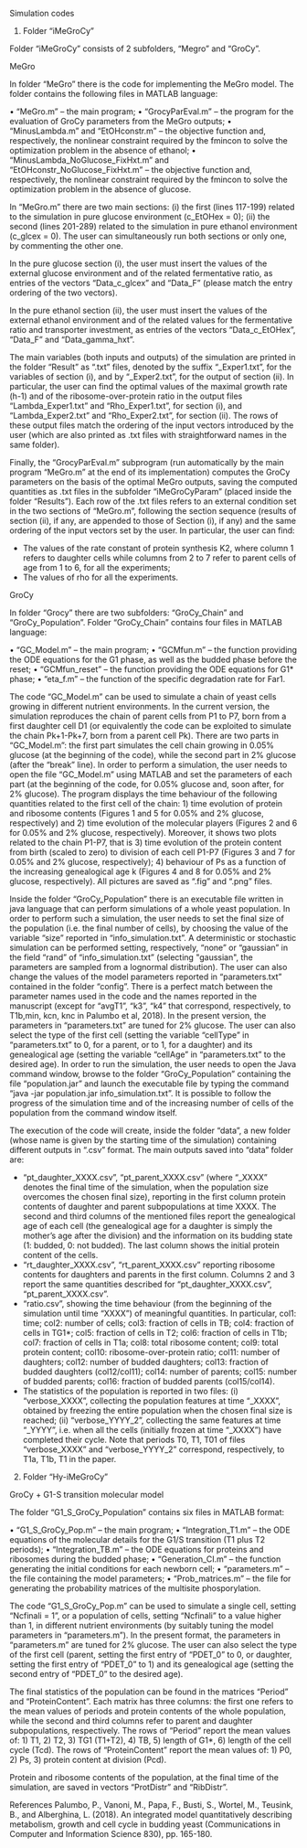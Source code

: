Simulation codes


1.	Folder “iMeGroCy”

Folder “iMeGroCy” consists of 2 subfolders, “Megro” and “GroCy”.

MeGro

In folder “MeGro” there is the code for implementing the MeGro model. The folder contains the following files in MATLAB language:

•	“MeGro.m” – the main program;
•	“GrocyParEval.m” – the program for the evaluation of GroCy parameters from the MeGro outputs;
•	“MinusLambda.m” and “EtOHconstr.m” – the objective function and, respectively, the nonlinear constraint required by the fmincon to solve the optimization problem in the absence of ethanol;
•	“MinusLambda_NoGlucose_FixHxt.m” and “EtOHconstr_NoGlucose_FixHxt.m” – the objective function and, respectively, the nonlinear constraint required by the fmincon to solve the optimization problem in the absence of glucose.

In “MeGro.m” there are two main sections: (i) the first (lines 117-199) related to the simulation in pure glucose environment (c_EtOHex = 0); (ii) the second (lines 201-289) related to the simulation in pure ethanol environment (c_glcex = 0). The user can simultaneously run both sections or only one, by commenting the other one.

In the pure glucose section (i), the user must insert the values of the external glucose environment and of the related fermentative ratio, as entries of the vectors “Data_c_glcex” and “Data_F” (please match the entry ordering of the two vectors).

In the pure ethanol section (ii), the user must insert the values of the external ethanol environment and of the related values for the fermentative ratio and transporter investment, as entries of the vectors “Data_c_EtOHex”, “Data_F” and “Data_gamma_hxt”.

The main variables (both inputs and outputs) of the simulation are printed in the folder “Result” as “.txt” files, denoted by the suffix “_Exper1.txt”, for the variables of section (i), and by “_Exper2.txt”, for the output of section (ii).
In particular, the user can find the optimal values of the maximal growth rate (h-1) and of the ribosome-over-protein ratio in the output files “Lambda_Exper1.txt” and “Rho_Exper1.txt”, for section (i), and “Lambda_Exper2.txt” and “Rho_Exper2.txt”, for section (ii). The rows of these output files match the ordering of the input vectors introduced by the user (which are also printed as .txt files with straightforward names in the same folder).

Finally, the “GrocyParEval.m” subprogram (run automatically by the main program “MeGro.m” at the end of its implementation) computes the GroCy parameters on the basis of the optimal MeGro outputs, saving the computed quantities as .txt files in the subfolder “iMeGroCyParam” (placed inside the folder “Results”). Each row of the .txt files refers to an external condition set in the two sections of “MeGro.m”, following the section sequence (results of section (ii), if any, are appended to those of Section (i), if any) and the same ordering of the input vectors set by the user. In particular, the user can find:
-	The values of the rate constant of protein synthesis K2, where column 1 refers to daughter cells while columns from 2 to 7 refer to parent cells of age from 1 to 6, for all the experiments;
-	The values of rho for all the experiments.


GroCy

In folder “Grocy” there are two subfolders: “GroCy_Chain” and “GroCy_Population”.
Folder “GroCy_Chain” contains four files in MATLAB language:

•	“GC_Model.m” – the main program;
•	“GCMfun.m” – the function providing the ODE equations for the G1 phase, as well as the budded phase before the reset;
•	“GCMfun_reset” – the function providing the ODE equations for G1* phase;
•	“eta_f.m” – the function of the specific degradation rate for Far1.

The code “GC_Model.m” can be used to simulate a chain of yeast cells growing in different nutrient environments. In the current version, the simulation reproduces the chain of parent cells from P1 to P7, born from a first daughter cell D1 (or equivalently the code can be exploited to simulate the chain Pk+1-Pk+7, born from a parent cell Pk). There are two parts in “GC_Model.m”: the first part simulates the cell chain growing in 0.05% glucose (at the beginning of the code), while the second part in 2% glucose (after the “break” line). 
In order to perform a simulation, the user needs to open the file “GC_Model.m” using MATLAB and set the parameters of each part (at the beginning of the code, for 0.05% glucose and, soon after, for 2% glucose). 
The program displays the time behaviour of the following quantities related to the first cell of the chain: 1) time evolution of protein and ribosome contents (Figures 1 and 5 for 0.05% and 2% glucose, respectively) and 2) time evolution of the molecular players (Figures 2 and 6 for 0.05% and 2% glucose, respectively). Moreover, it shows two plots related to the chain P1-P7, that is 3) time evolution of the protein content from birth (scaled to zero) to division of each cell P1-P7 (Figures 3 and 7 for 0.05% and 2% glucose, respectively); 4) behaviour of Ps as a function of the increasing genealogical age k (Figures 4 and 8 for 0.05% and 2% glucose, respectively). All pictures are saved as “.fig” and “.png” files.

Inside the folder “GroCy_Population” there is an executable file written in java language that can perform simulations of a whole yeast population. In order to perform such a simulation, the user needs to set the final size of the population (i.e. the final number of cells), by choosing the value of the variable “size” reported in “info_simulation.txt”. A deterministic or stochastic simulation can be performed setting, respectively, “none” or “gaussian” in the field “rand” of “info_simulation.txt” (selecting "gaussian", the parameters are sampled from a lognormal distribution). The user can also change the values of the model parameters reported in “parameters.txt” contained in the folder “config”. There is a perfect match between the parameter names used in the code and the names reported in the manuscript (except for “avgT1”, “k3”, “k4” that correspond, respectively, to T1b,min, kcn, knc in Palumbo et al, 2018). In the present version, the parameters in “parameters.txt” are tuned for 2% glucose. The user can also select the type of the first cell (setting the variable “cellType” in “parameters.txt” to 0, for a parent, or to 1, for a daughter) and its genealogical age (setting the variable “cellAge” in “parameters.txt” to the desired age).
In order to run the simulation, the user needs to open the Java command window, browse to the folder “GroCy_Population” containing the file “population.jar” and launch the executable file by typing the command “java -jar population.jar info_simulation.txt”. It is possible to follow the progress of the simulation time and of the increasing number of cells of the population from the command window itself.

The execution of the code will create, inside the folder “data”, a new folder (whose name is given by the starting time of the simulation) containing different outputs in “.csv” format. 
The main outputs saved into “data” folder are:
-	“pt_daughter_XXXX.csv”, “pt_parent_XXXX.csv” (where “_XXXX” denotes the final time of the simulation, when the population size overcomes the chosen final size), reporting in the first column protein contents of daughter and parent subpopulations at time XXXX. The second and third columns of the mentioned files report the genealogical age of each cell (the genealogical age for a daughter is simply the mother’s age after the division) and the information on its budding state (1: budded, 0: not budded). The last column shows the initial protein content of the cells.
-	“rt_daughter_XXXX.csv”, “rt_parent_XXXX.csv” reporting ribosome contents for daughters and parents in the first column. Columns 2 and 3 report the same quantities described for “pt_daughter_XXXX.csv”, “pt_parent_XXXX.csv”.
-	“ratio.csv”, showing the time behaviour (from the beginning of the simulation until time “XXXX”) of meaningful quantities. In particular, col1: time; col2: number of cells; col3: fraction of cells in TB; col4: fraction of cells in TG1*; col5: fraction of cells in T2; col6: fraction of cells in T1b; col7: fraction of cells in T1a; col8: total ribosome content; col9: total protein content; col10: ribosome-over-protein ratio; col11: number of daughters; col12: number of budded daughters; col13: fraction of budded daughters (col12/col11); col14: number of parents; col15: number of budded parents; col16: fraction of budded parents (col15/col14).  
-	The statistics of the population is reported in two files: (i) “verbose_XXXX”, collecting the population features at time “_XXXX”, obtained by freezing the entire population when the chosen final size is reached; (ii) “verbose_YYYY_2”, collecting the same features at time “_YYYY”, i.e. when all the cells (initially frozen at time “_XXXX”) have completed their cycle. Note that periods T0, T1, T01 of files “verbose_XXXX” and “verbose_YYYY_2” correspond, respectively, to T1a, T1b, T1 in the paper.


2.	Folder “Hy-iMeGroCy”

GroCy + G1-S transition molecular model

The folder “G1_S_GroCy_Population” contains six files in MATLAB format:

•	“G1_S_GroCy_Pop.m” – the main program;
•	“Integration_T1.m” – the ODE equations of the molecular details for the G1/S transition (T1 plus T2 periods);
•	“Integration_TB.m” – the ODE equations for proteins and ribosomes during the budded phase;
•	“Generation_CI.m” – the function generating the initial conditions for each newborn cell;
•	“parameters.m” – the file containing the model parameters;
•	“Prob_matrices.m” – the file for generating the probability matrices of the multisite phosporylation. 

The code “G1_S_GroCy_Pop.m” can be used to simulate a single cell, setting “Ncfinali = 1”, or a population of cells, setting “Ncfinali” to a value higher than 1, in different nutrient environments (by suitably tuning the model parameters in “parameters.m”). In the present format, the parameters in “parameters.m” are tuned for 2% glucose. The user can also select the type of the first cell (parent, setting the first entry of “PDET_0” to 0, or daughter, setting the first entry of “PDET_0” to 1) and its genealogical age (setting the second entry of “PDET_0” to the desired age). 

The final statistics of the population can be found in the matrices “Period” and “ProteinContent”. Each matrix has three columns: the first one refers to the mean values of periods and protein contents of the whole population, while the second and third columns refer to parent and daughter subpopulations, respectively. The rows of “Period” report the mean values of: 1) T1, 2) T2, 3) TG1 (T1+T2), 4) TB, 5) length of G1*, 6) length of the cell cycle (Tcd). The rows of “ProteinContent” report the mean values of: 1) P0, 2) Ps, 3) protein content at division (Pcd). 

Protein and ribosome contents of the population, at the final time of the simulation, are saved in vectors “ProtDistr” and “RibDistr”.   



References
Palumbo, P., Vanoni, M., Papa, F., Busti, S., Wortel, M., Teusink, B., and Alberghina, L. (2018). An integrated model quantitatively describing metabolism, growth and cell cycle in budding yeast (Communications in Computer and Information Science  830), pp. 165-180.
